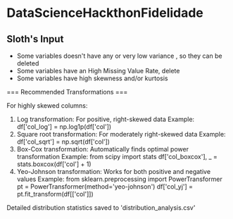 # DataScienceHackthonFidelidade


## Sloth's Input
- Some variables doesn't have any or very low variance , so they can be deleted
- Some variables have an High Missing Value Rate, delete
- Some variables have high skewness and/or kurtosis
  
 === Recommended Transformations ===

For highly skewed columns:
1. Log transformation: For positive, right-skewed data
   Example: df['col_log'] = np.log1p(df['col'])
2. Square root transformation: For moderately right-skewed data
   Example: df['col_sqrt'] = np.sqrt(df['col'])
3. Box-Cox transformation: Automatically finds optimal power transformation
   Example: from scipy import stats
            df['col_boxcox'], _ = stats.boxcox(df['col'] + 1)
4. Yeo-Johnson transformation: Works for both positive and negative values
   Example: from sklearn.preprocessing import PowerTransformer
            pt = PowerTransformer(method='yeo-johnson')
            df['col_yj'] = pt.fit_transform(df[['col']])

Detailed distribution statistics saved to 'distribution_analysis.csv'

